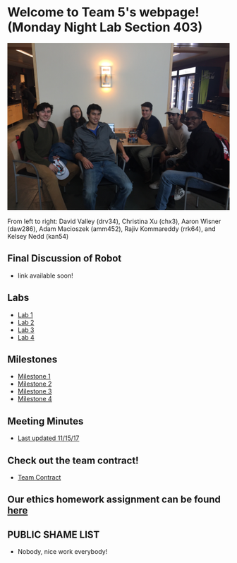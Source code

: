 # Welcome to Team 5's webpage! (Monday Night Lab Section 403)

![alt text](GroupPhoto.JPG)

From left to right: David Valley (drv34), Christina Xu (chx3), Aaron Wisner (daw286), Adam Macioszek (amm452), Rajiv Kommareddy (rrk64), and Kelsey Nedd (kan54)

## Final Discussion of Robot
* link available soon!

## Labs

* [Lab 1](Lab1page.md)
* [Lab 2](Lab2Page.md)
* [Lab 3](Lab3Page.md)
* [Lab 4](Lab4Page.md)

## Milestones
* [Milestone 1](Milestone1Page.md)
* [Milestone 2](Milestone2Page.md)
* [Milestone 3](Milestone3Page.md)
* [Milestone 4](Milestone4Page.md)

## Meeting Minutes
* [Last updated 11/15/17](Minutes.pdf)

## Check out the team contract!
* [Team Contract](Contract2.0.pdf)

## Our ethics homework assignment can be found [here](Ethics.pdf)

## PUBLIC SHAME LIST
* Nobody, nice work everybody!
